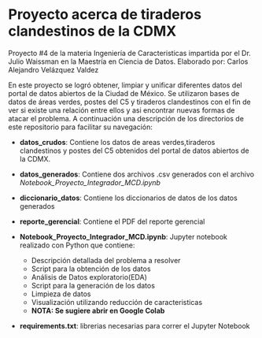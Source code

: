 # Proyecto acerca de tiraderos clandestinos de la CDMX
Proyecto #4 de la materia Ingeniería de Caracteristicas impartida por el Dr. Julio Waissman en la Maestría en Ciencia de Datos.
Elaborado por: Carlos Alejandro Velázquez Valdez

En este proyecto se logró obtener, limpiar y unificar diferentes datos del portal de datos abiertos de la Ciudad de México. Se utilizaron bases de datos de áreas verdes, postes del C5 y tiraderos clandestinos con el fin de ver si existe una relación entre ellos y asi encontrar nuevas formas de atacar el problema.
A continuación una descripción de los directorios de este repositorio para facilitar su navegación:

*   **datos_crudos**: Contiene los datos de areas verdes,tiraderos clandestinos y postes del C5 obtenidos del portal de datos abiertos de la CDMX.
*   **datos_generados**: Contiene dos archivos .csv generados con el archivo *Notebook_Proyecto_Integrador_MCD.ipynb*
*   **diccionario_datos**: Contiene los diccionarios de datos de los datos generados
*   **reporte_gerencial**: Contiene el PDF del reporte gerencial
*   **Notebook_Proyecto_Integrador_MCD.ipynb**: Jupyter notebook realizado con Python que contiene:
      * Descripción detallada del problema a resolver
      * Script para la obtención de los datos
      * Análisis de Datos exploratorio(EDA)
      * Script para la generación de los datos
      * Limpieza de datos
      * Visualización utilizando reducción de caracteristicas
      * **NOTA: Se sugiere abrir en Google Colab**

*  **requirements.txt**: librerias necesarias para correr el Jupyter Notebook
